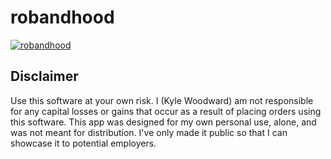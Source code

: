 # robandhood



[![robandhood](https://i.imgur.com/kWdyujm.png)](https://youtu.be/EHTsiVQ3WuM "robandhood")


<h2>Disclaimer</h2>
Use this software at your own risk. I (Kyle Woodward) am not responsible for any capital losses or gains that occur as a result of placing orders using this software.  This app was designed for my own personal use, alone, and was not meant for distribution. I've only made it public so that I can showcase it to potential employers.
